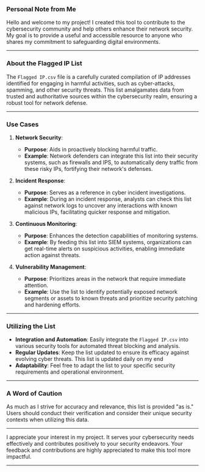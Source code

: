 ### Personal Note from Me

Hello and welcome to my project! I created this tool to contribute to the cybersecurity community and help others enhance their network security. My goal is to provide a useful and accessible resource to anyone who shares my commitment to safeguarding digital environments.

---

### About the Flagged IP List

The `Flagged IP.csv` file is a carefully curated compilation of IP addresses identified for engaging in harmful activities, such as cyber-attacks, spamming, and other security threats. This list amalgamates data from trusted and authoritative sources within the cybersecurity realm, ensuring a robust tool for network defense.

---

### Use Cases

1. **Network Security**:
   - **Purpose**: Aids in proactively blocking harmful traffic.
   - **Example**: Network defenders can integrate this list into their security systems, such as firewalls and IPS, to automatically deny traffic from these risky IPs, fortifying their network's defenses.

2. **Incident Response**:
   - **Purpose**: Serves as a reference in cyber incident investigations.
   - **Example**: During an incident response, analysts can check this list against network logs to uncover any interactions with known malicious IPs, facilitating quicker response and mitigation.

3. **Continuous Monitoring**:
   - **Purpose**: Enhances the detection capabilities of monitoring systems.
   - **Example**: By feeding this list into SIEM systems, organizations can get real-time alerts on suspicious activities, enabling immediate action against threats.

4. **Vulnerability Management**:
   - **Purpose**: Prioritizes areas in the network that require immediate attention.
   - **Example**: Use the list to identify potentially exposed network segments or assets to known threats and prioritize security patching and hardening efforts.

---

### Utilizing the List

- **Integration and Automation**: Easily integrate the `Flagged IP.csv` into various security tools for automated threat blocking and analysis.
- **Regular Updates**: Keep the list updated to ensure its efficacy against evolving cyber threats. This list is updated daily on my end
- **Adaptability**: Feel free to adapt the list to your specific security requirements and operational environment.

---

### A Word of Caution

As much as I strive for accuracy and relevance, this list is provided "as is." Users should conduct their verification and consider their unique security contexts when utilizing this data.

---

I appreciate your interest in my project. It serves your cybersecurity needs effectively and contributes positively to your security endeavors. Your feedback and contributions are highly appreciated to make this tool more impactful.

---

